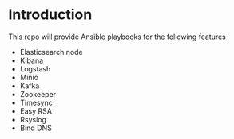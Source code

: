# Introduction

This repo will provide Ansible playbooks for the following features


- Elasticsearch node
- Kibana
- Logstash
- Minio
- Kafka
- Zookeeper
- Timesync 
- Easy RSA
- Rsyslog
- Bind DNS
